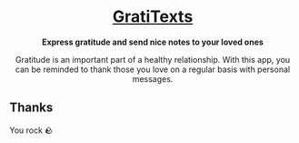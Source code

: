 <div align="center">
  <h1 align="center"><a href="https://www.gratitexts.app">GratiTexts</a></h1>
  <strong align="center">
    Express gratitude and send nice notes to your loved ones
  </strong>
  <p>
    Gratitude is an important part of a healthy relationship. With this app, you
    can be reminded to thank those you love on a regular basis with personal
    messages.
  </p>
</div>

## Thanks

You rock 🪨
